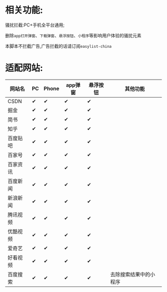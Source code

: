 # 相关功能:

骚扰拦截:PC+手机全平台通用;

删除`app打开弹窗`、`下载弹窗`、`悬浮按钮`、`小程序`等影响用户体验的骚扰元素

本脚本不拦截广告,广告拦截的话请订阅`easylist-china`

# 适配网站:
|网站名|PC|Phone|app弹窗|悬浮按钮|其他功能|
|-|-|-|-|-|-|
|CSDN|✔|✔|✔|✔||
|掘金|✔|✔|✔|✔||
|简书|✔|✔|✔|✔||
|知乎|✔|✔|✔|✔||
|百度贴吧|✔|✔|✔|✔||
|百家号|✔|✔|✔|✔||
|百家资讯|✔|✔|✔|✔||
|百度新闻|✔|✔|✔|✔||
|新浪新闻|✔|✔|✔|✔||
|腾讯视频|✔|✔|✔|✔||
|优酷视频|✔|✔|✔|✔||
|爱奇艺|✔|✔|✔|✔||
|好看视频|✔|✔|✔|✔||
|百度搜索|✔|✔|✔|✔|去除搜索结果中的小程序|